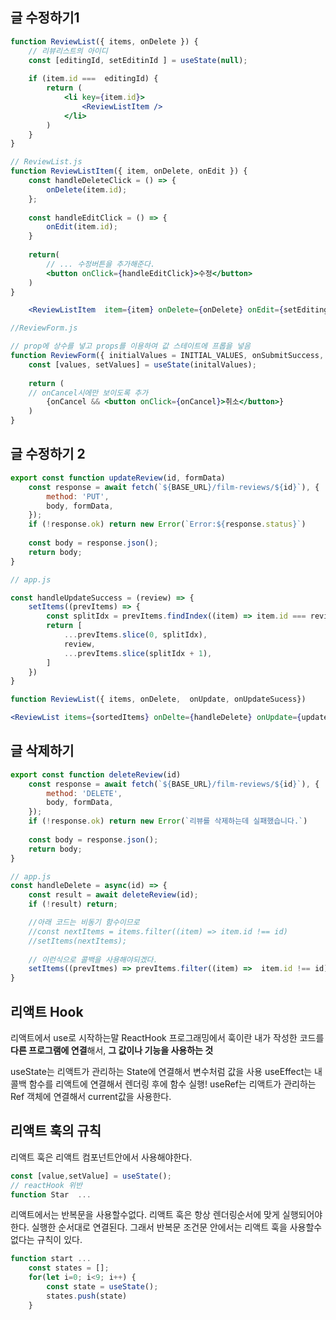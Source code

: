 ## 글 수정하기1
```jsx
function ReviewList({ items, onDelete }) {
	// 리뷰리스트의 아이디
	const [editingId, setEditinId ] = useState(null);
	
	if (item.id ===  editingId) {
		return (
			<li key={item.id}>
				<ReviewListItem />
			</li>	
		)	
	} 
}

// ReviewList.js
function ReviewListItem({ item, onDelete, onEdit }) {
	const handleDeleteClick = () => {
		onDelete(item.id);
	};
	
	const handleEditClick = () => {
		onEdit(item.id);	
	}
	
	return(
		// ... 수정버튼을 추가해준다.
		<button onClick={handleEditClick}>수정</button>	
	)
}

	<ReviewListItem  item={item} onDelete={onDelete} onEdit={setEditingId}
```
```jsx
//ReviewForm.js

// prop에 상수를 넣고 props를 이용하여 값 스테이트에 프롭을 넣음
function ReviewForm({ initialValues = INITIAL_VALUES, onSubmitSuccess, onCancel }) {
	const [values, setValues] = useState(initalValues);
	
	return (
	// onCancel시에만 보이도록 추가
		{onCancel && <button onClick={onCancel}>취소</button>}	
	)
}
```

## 글 수정하기 2
```jsx
export const function updateReview(id, formData) 
	const response = await fetch(`${BASE_URL}/film-reviews/${id}`), {
		method: 'PUT',
		body, formData,	
	});
	if (!response.ok) return new Error(`Error:${response.status}`)
	
	const body = response.json();
	return body;
}

// app.js

const handleUpdateSuccess = (review) => {
	setItems((prevItems) => {
		const splitIdx = prevItems.findIndex((item) => item.id === review.id);	
		return [ 
			...prevItems.slice(0, splitIdx),
			review,
			...prevItems.slice(splitIdx + 1),	
		]	
	})
}

function ReviewList({ items, onDelete,  onUpdate, onUpdateSucess})

<ReviewList items={sortedItems} onDelte={handleDelete} onUpdate={updateReview}  onUpdateSuccess={handeleUpdateSuccess} />
```

## 글 삭제하기
```jsx
export const function deleteReview(id) 
	const response = await fetch(`${BASE_URL}/film-reviews/${id}`), {
		method: 'DELETE',
		body, formData,	
	});
	if (!response.ok) return new Error(`리뷰를 삭제하는데 실패했습니다.`)
	
	const body = response.json();
	return body;
}

// app.js
const handleDelete = async(id) => {
	const result = await deleteReview(id);
	if (!result) return;

	//아래 코드는 비동기 함수이므로
	//const nextItems = items.filter((item) => item.id !== id)	
	//setItems(nextItems);
	
	// 이런식으로 콜백을 사용해야되겠다.
	setItems((prevItmes) => prevItems.filter((item) =>  item.id !== id))
}
```

## 리액트 Hook
리액트에서 use로 시작하는말 ReactHook
프로그래밍에서 훅이란  내가 작성한 코드를 **다른 프로그램에 연결**해서, **그 값이나 기능을 사용하는 것**

useState는 리액트가 관리하는 State에 연결해서 변수처럼 값을 사용
useEffect는 내 콜백 함수를 리액트에 연결해서 렌더링 후에  함수 실행!
useRef는 리액트가 관리하는 Ref 객체에 연결해서 current값을 사용한다.

## 리액트 훅의 규칙
리액트 훅은 리액트 컴포넌트안에서 사용해야한다.
```jsx
const [value,setValue] = useState();
// reactHook 위반
function Star  ...
```
리액트에서는 반복문을 사용할수없다. 리액트 훅은 항상 렌더링순서에 맞게 실행되어야한다. 실행한 순서대로 연결된다. 그래서 반복문 조건문 안에서는 리액트 훅을 사용할수없다는 규칙이 있다.
```jsx
function start ...
	const states = [];
	for(let i=0; i<9; i++) {
		const state = useState();
		states.push(state)	
	}
```
